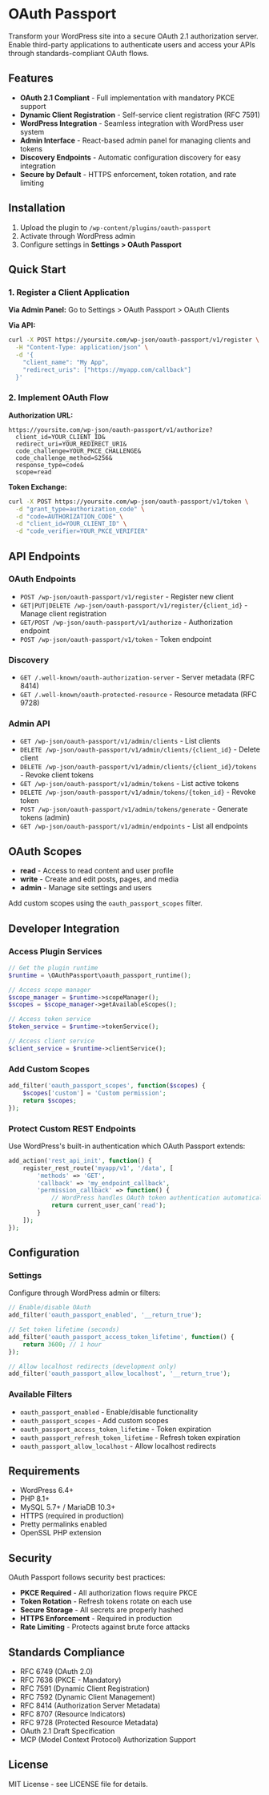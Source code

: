 # OAuth Passport

Transform your WordPress site into a secure OAuth 2.1 authorization server. Enable third-party applications to authenticate users and access your APIs through standards-compliant OAuth flows.

## Features

- **OAuth 2.1 Compliant** - Full implementation with mandatory PKCE support
- **Dynamic Client Registration** - Self-service client registration (RFC 7591)
- **WordPress Integration** - Seamless integration with WordPress user system
- **Admin Interface** - React-based admin panel for managing clients and tokens
- **Discovery Endpoints** - Automatic configuration discovery for easy integration
- **Secure by Default** - HTTPS enforcement, token rotation, and rate limiting

## Installation

1. Upload the plugin to `/wp-content/plugins/oauth-passport`
2. Activate through WordPress admin
3. Configure settings in **Settings > OAuth Passport**

## Quick Start

### 1. Register a Client Application

**Via Admin Panel:**
Go to Settings > OAuth Passport > OAuth Clients

**Via API:**
```bash
curl -X POST https://yoursite.com/wp-json/oauth-passport/v1/register \
  -H "Content-Type: application/json" \
  -d '{
    "client_name": "My App",
    "redirect_uris": ["https://myapp.com/callback"]
  }'
```

### 2. Implement OAuth Flow

**Authorization URL:**
```
https://yoursite.com/wp-json/oauth-passport/v1/authorize?
  client_id=YOUR_CLIENT_ID&
  redirect_uri=YOUR_REDIRECT_URI&
  code_challenge=YOUR_PKCE_CHALLENGE&
  code_challenge_method=S256&
  response_type=code&
  scope=read
```

**Token Exchange:**
```bash
curl -X POST https://yoursite.com/wp-json/oauth-passport/v1/token \
  -d "grant_type=authorization_code" \
  -d "code=AUTHORIZATION_CODE" \
  -d "client_id=YOUR_CLIENT_ID" \
  -d "code_verifier=YOUR_PKCE_VERIFIER"
```

## API Endpoints

### OAuth Endpoints
- `POST /wp-json/oauth-passport/v1/register` - Register new client
- `GET|PUT|DELETE /wp-json/oauth-passport/v1/register/{client_id}` - Manage client registration
- `GET/POST /wp-json/oauth-passport/v1/authorize` - Authorization endpoint
- `POST /wp-json/oauth-passport/v1/token` - Token endpoint

### Discovery
- `GET /.well-known/oauth-authorization-server` - Server metadata (RFC 8414)
- `GET /.well-known/oauth-protected-resource` - Resource metadata (RFC 9728)

### Admin API
- `GET /wp-json/oauth-passport/v1/admin/clients` - List clients
- `DELETE /wp-json/oauth-passport/v1/admin/clients/{client_id}` - Delete client
- `DELETE /wp-json/oauth-passport/v1/admin/clients/{client_id}/tokens` - Revoke client tokens
- `GET /wp-json/oauth-passport/v1/admin/tokens` - List active tokens
- `DELETE /wp-json/oauth-passport/v1/admin/tokens/{token_id}` - Revoke token
- `POST /wp-json/oauth-passport/v1/admin/tokens/generate` - Generate tokens (admin)
- `GET /wp-json/oauth-passport/v1/admin/endpoints` - List all endpoints

## OAuth Scopes

- **read** - Access to read content and user profile
- **write** - Create and edit posts, pages, and media
- **admin** - Manage site settings and users

Add custom scopes using the `oauth_passport_scopes` filter.

## Developer Integration

### Access Plugin Services

```php
// Get the plugin runtime
$runtime = \OAuthPassport\oauth_passport_runtime();

// Access scope manager
$scope_manager = $runtime->scopeManager();
$scopes = $scope_manager->getAvailableScopes();

// Access token service
$token_service = $runtime->tokenService();

// Access client service
$client_service = $runtime->clientService();
```

### Add Custom Scopes
```php
add_filter('oauth_passport_scopes', function($scopes) {
    $scopes['custom'] = 'Custom permission';
    return $scopes;
});
```

### Protect Custom REST Endpoints

Use WordPress's built-in authentication which OAuth Passport extends:

```php
add_action('rest_api_init', function() {
    register_rest_route('myapp/v1', '/data', [
        'methods' => 'GET',
        'callback' => 'my_endpoint_callback',
        'permission_callback' => function() {
            // WordPress handles OAuth token authentication automatically
            return current_user_can('read');
        }
    ]);
});
```

## Configuration

### Settings
Configure through WordPress admin or filters:

```php
// Enable/disable OAuth
add_filter('oauth_passport_enabled', '__return_true');

// Set token lifetime (seconds)
add_filter('oauth_passport_access_token_lifetime', function() {
    return 3600; // 1 hour
});

// Allow localhost redirects (development only)
add_filter('oauth_passport_allow_localhost', '__return_true');
```

### Available Filters
- `oauth_passport_enabled` - Enable/disable functionality
- `oauth_passport_scopes` - Add custom scopes
- `oauth_passport_access_token_lifetime` - Token expiration
- `oauth_passport_refresh_token_lifetime` - Refresh token expiration
- `oauth_passport_allow_localhost` - Allow localhost redirects

## Requirements

- WordPress 6.4+
- PHP 8.1+
- MySQL 5.7+ / MariaDB 10.3+
- HTTPS (required in production)
- Pretty permalinks enabled
- OpenSSL PHP extension

## Security

OAuth Passport follows security best practices:

- **PKCE Required** - All authorization flows require PKCE
- **Token Rotation** - Refresh tokens rotate on each use
- **Secure Storage** - All secrets are properly hashed
- **HTTPS Enforcement** - Required in production
- **Rate Limiting** - Protects against brute force attacks

## Standards Compliance

- RFC 6749 (OAuth 2.0)
- RFC 7636 (PKCE - Mandatory)
- RFC 7591 (Dynamic Client Registration)
- RFC 7592 (Dynamic Client Management)
- RFC 8414 (Authorization Server Metadata)
- RFC 8707 (Resource Indicators)
- RFC 9728 (Protected Resource Metadata)
- OAuth 2.1 Draft Specification
- MCP (Model Context Protocol) Authorization Support

## License

MIT License - see LICENSE file for details.